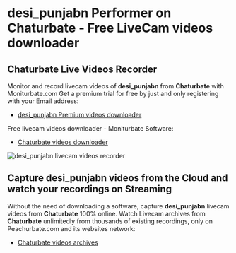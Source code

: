 # desi_punjabn Performer on Chaturbate - Free LiveCam videos downloader

## Chaturbate Live Videos Recorder

Monitor and record livecam videos of **desi_punjabn** from **Chaturbate** with Moniturbate.com
Get a premium trial for free by just and only registering with your Email address:
* [desi_punjabn Premium videos downloader](https://moniturbate.com/request-demo-licence-key.html)

Free livecam videos downloader - Moniturbate Software:
* [Chaturbate videos downloader](https://moniturbate.com/moniturbate-download-software.html)

![desi_punjabn livecam videos recorder](https://peachurnet.com/templates/moniturbate-software.png)


## Capture desi_punjabn videos from the Cloud and watch your recordings on Streaming

Without the need of downloading a software, capture **desi_punjabn** livecam videos from **Chaturbate** 100% online.
Watch Livecam archives from **Chaturbate** unlimitedly from thousands of existing recordings, only on Peachurbate.com and its websites network:
* [Chaturbate videos archives](https://peachurnet.com/)